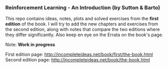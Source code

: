 ### Reinforcement Learning - An Introduction (by Sutton & Barto)

This repo contains ideas, notes, plots and solved exercises from the **first edition** of the book. I will try to add the new chapters and exercises from the second edition, along with notes that compare the two editions where they differ significantly. Also keep en eye on the Errata on the book's page.

Note: __Work in progress__

First edition page: http://incompleteideas.net/book/first/the-book.html
<br>
Second edition page: http://incompleteideas.net/book/the-book.html

